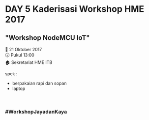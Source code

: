 # DAY 5 Kaderisasi Workshop HME 2017

## "Workshop NodeMCU IoT"


:date:  21 Oktober 2017 <br>
:clock730:  Pukul 13:00 <br>
:house:  Sekretariat HME ITB <br>

spek :
* berpakaian rapi dan sopan
* laptop
<br> <br> <br>
### #WorkshopJayadanKaya
